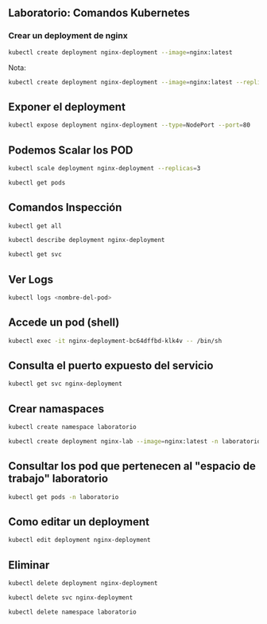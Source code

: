 ## Laboratorio: Comandos Kubernetes


### Crear un deployment de nginx

```sh
kubectl create deployment nginx-deployment --image=nginx:latest
```
Nota:
```sh
kubectl create deployment nginx-deployment --image=nginx:latest --replicas=2
```

## Exponer el deployment

```sh
kubectl expose deployment nginx-deployment --type=NodePort --port=80
```

## Podemos Scalar los POD

```sh
kubectl scale deployment nginx-deployment --replicas=3
```

```sh
kubectl get pods
```

## Comandos Inspección

```sh
kubectl get all 
```

```sh
kubectl describe deployment nginx-deployment
```

```sh
kubectl get svc
```

## Ver Logs

```sh
kubectl logs <nombre-del-pod>
```

## Accede un pod (shell)
```sh
kubectl exec -it nginx-deployment-bc64dffbd-klk4v -- /bin/sh
```

## Consulta el puerto expuesto del servicio

```sh
kubectl get svc nginx-deployment
```

## Crear namaspaces

```sh
kubectl create namespace laboratorio
```

```sh
kubectl create deployment nginx-lab --image=nginx:latest -n laboratorio
```

## Consultar los pod que pertenecen al "espacio de trabajo" laboratorio
```sh
kubectl get pods -n laboratorio
```

## Como editar un deployment

```sh
kubectl edit deployment nginx-deployment
```

## Eliminar

```sh
kubectl delete deployment nginx-deployment
```

```sh
kubectl delete svc nginx-deployment
```

```sh
kubectl delete namespace laboratorio
```